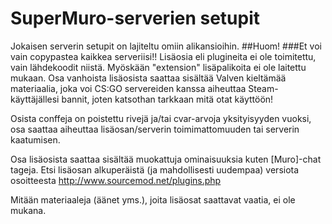 # SuperMuro-serverien setupit
Jokaisen serverin setupit on lajiteltu omiin alikansioihin.
##Huom!
###Et voi vain copypastea kaikkea serveriisi!!
Lisäosia eli plugineita ei ole toimitettu, vain lähdekoodit niistä. Myöskään "extension" lisäpalikoita ei ole laitettu mukaan. Osa vanhoista lisäosista saattaa sisältää Valven kieltämää materiaalia, joka voi CS:GO servereiden kanssa aiheuttaa Steam-käyttäjällesi bannit, joten katsothan tarkkaan mitä otat käyttöön!

Osista conffeja on poistettu rivejä ja/tai cvar-arvoja yksityisyyden vuoksi, osa saattaa aiheuttaa lisäosan/serverin toimimattomuuden tai serverin kaatumisen.

Osa lisäosista saattaa sisältää muokattuja ominaisuuksia kuten [Muro]-chat tageja.
Etsi lisäosan alkuperäistä (ja mahdollisesti uudempaa) versiota osoitteesta http://www.sourcemod.net/plugins.php

Mitään materiaaleja (äänet yms.), joita lisäosat saattavat vaatia, ei ole mukana.
